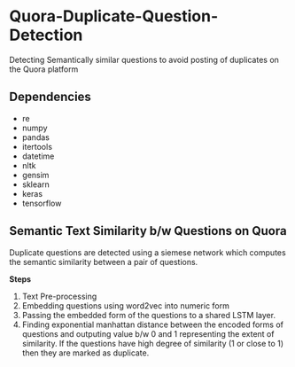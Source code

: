 # Quora-Duplicate-Question-Detection
Detecting Semantically similar questions to avoid posting of duplicates on the Quora platform

## Dependencies
* re
* numpy
* pandas
* itertools
* datetime
* nltk
* gensim
* sklearn
* keras
* tensorflow

## Semantic Text Similarity b/w Questions on Quora
Duplicate questions are detected using a siemese network which computes the semantic similarity between a pair of questions.

**Steps**
1. Text Pre-processing
2. Embedding questions using word2vec into numeric form
3. Passing the embedded form of the questions to a shared LSTM layer.
4. Finding exponential manhattan distance between the encoded forms of questions and outputing value b/w 0 and 1 representing the extent of similarity. If the questions have high degree of similarity (1 or close to 1) then they are marked as duplicate.


